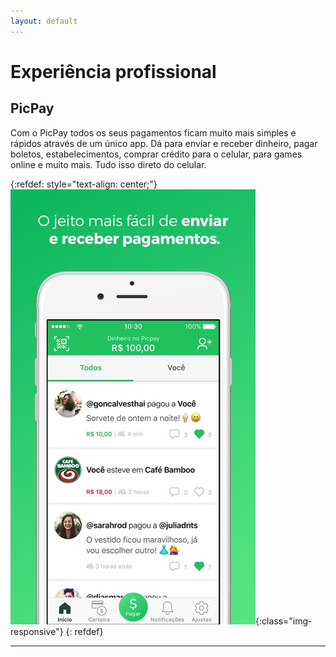 ```yaml
---
layout: default
---
```


<!-- [Github](./another-page.html). -->


# Experiência profissional

## PicPay

Com o PicPay todos os seus pagamentos ficam muito mais simples e rápidos através de um único app. Dá para enviar e receber dinheiro, pagar boletos, estabelecimentos, comprar crédito para o celular, para games online e muito mais. Tudo isso direto do celular.

{:refdef: style="text-align: center;"}
![PicPay](/assets/images/picpay.jpg){:class="img-responsive"}
{: refdef}


* * *

